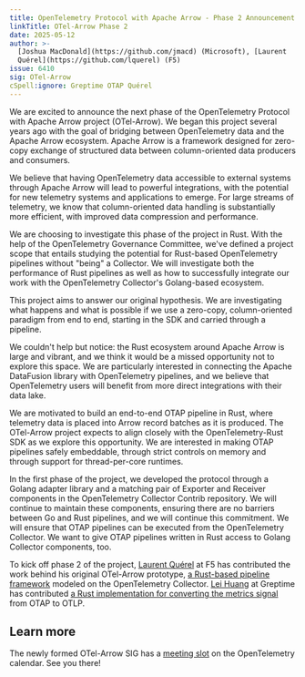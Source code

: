 ```yaml
---
title: OpenTelemetry Protocol with Apache Arrow - Phase 2 Announcement
linkTitle: OTel-Arrow Phase 2
date: 2025-05-12
author: >-
  [Joshua MacDonald](https://github.com/jmacd) (Microsoft), [Laurent
  Quérel](https://github.com/lquerel) (F5)
issue: 6410
sig: OTel-Arrow
cSpell:ignore: Greptime OTAP Quérel
---
```


We are excited to announce the next phase of the OpenTelemetry Protocol with
Apache Arrow project (OTel-Arrow). We began this project several years ago with
the goal of bridging between OpenTelemetry data and the Apache Arrow ecosystem.
Apache Arrow is a framework designed for zero-copy exchange of structured data
between column-oriented data producers and consumers.

We believe that having OpenTelemetry data accessible to external systems through
Apache Arrow will lead to powerful integrations, with the potential for new
telemetry systems and applications to emerge. For large streams of telemetry, we
know that column-oriented data handling is substantially more efficient, with
improved data compression and performance.

We are choosing to investigate this phase of the project in Rust. With the help
of the OpenTelemetry Governance Committee, we've defined a project scope that
entails studying the potential for Rust-based OpenTelemetry pipelines without
"being" a Collector. We will investigate both the performance of Rust pipelines
as well as how to successfully integrate our work with the OpenTelemetry
Collector's Golang-based ecosystem.

This project aims to answer our original hypothesis. We are investigating what
happens and what is possible if we use a zero-copy, column-oriented paradigm
from end to end, starting in the SDK and carried through a pipeline.

We couldn't help but notice: the Rust ecosystem around Apache Arrow is large and
vibrant, and we think it would be a missed opportunity not to explore this
space. We are particularly interested in connecting the Apache DataFusion
library with OpenTelemetry pipelines, and we believe that OpenTelemetry users
will benefit from more direct integrations with their data lake.

We are motivated to build an end-to-end OTAP pipeline in Rust, where telemetry
data is placed into Arrow record batches as it is produced. The OTel-Arrow
project expects to align closely with the OpenTelemetry-Rust SDK as we explore
this opportunity. We are interested in making OTAP pipelines safely embeddable,
through strict controls on memory and through support for thread-per-core
runtimes.

In the first phase of the project, we developed the protocol through a Golang
adapter library and a matching pair of Exporter and Receiver components in the
OpenTelemetry Collector Contrib repository. We will continue to maintain these
components, ensuring there are no barriers between Go and Rust pipelines, and we
will continue this commitment. We will ensure that OTAP pipelines can be
executed from the OpenTelemetry Collector. We want to give OTAP pipelines
written in Rust access to Golang Collector components, too.

To kick off phase 2 of the project, [Laurent Quérel](https://github.com/lquerel)
at F5 has contributed the work behind his original OTel-Arrow prototype,
[a Rust-based pipeline framework](https://github.com/open-telemetry/otel-arrow/pull/293)
modeled on the OpenTelemetry Collector. [Lei Huang](https://github.com/v0y4g3r)
at Greptime has contributed
[a Rust implementation for converting the metrics signal](https://github.com/open-telemetry/otel-arrow/pull/303)
from OTAP to OTLP.

## Learn more

The newly formed OTel-Arrow SIG has a
[meeting slot](https://github.com/open-telemetry/community/?tab=readme-ov-file#implementation-sigs)
on the OpenTelemetry calendar. See you there!
